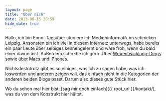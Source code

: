 ```yaml
---
layout: page
title: "Über mich"
date: 2013-06-15 20:59
hide_date: true
---
```


Hallo, ich bin Enno. Tagsüber studiere ich Medieninformatik im schnieken Leipzig. Ansonsten bin ich viel in diesem Internetz unterwegs, habe bereits ein paar Leute über selbiges kennengelernt und wäre froh, wenn du bald einer davon bist. Außerdem schreibe ich gern. Über [Webentwicklung-Dings](http://www.senaeh.de/ "senäh | 17senäh und so…") sowie über [Macs und iPhones](http://www.ienno.de/ "iEnno | Ein Macianer auf seinem Spielplatz").

Nichtsdestotrotz gibt es so einiges, was ich zu sagen habe, was ich loswerden und anderen zeigen will, das einfach nicht in die Kategorien der anderen beiden Blogs passt. Darum also dieses gute Stück hier.

Wo du schon mal hier bist: [sag mir doch einfach]({{ root_url }}/kontakt/), was du von dem Konstrukt hier hältst.
